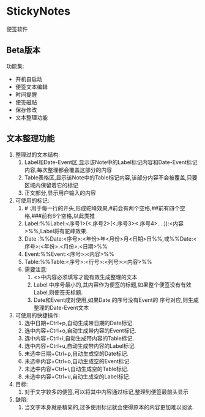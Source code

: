 # StickyNotes
便签软件

## Beta版本
  功能集:
* 开机自启动
* 便签文本编辑
* 时间提醒
* 便签磁贴
* 保存修改
* 文本整理功能

## 文本整理功能
1. 整理过的文本结构:
    1. Label和Date-Event区,显示该Note中的Label标记内容和Date-Event标记内容,每次整理都会覆盖这部分的内容
    2. Table表格区,显示该Note中的Table标记内容,该部分内容不会被覆盖,只要区域内保留着它的标记
    3. 正文部分,显示用户输入的内容
2. 可使用的标记:
    1. \# :用于每一行的开头,形成驼峰效果,#前会有两个空格,##前有四个空格,###前有6个空格,以此类推
    2. Label:%%Label:<序号1>(<.序号2>(<.序号3><.序号4>....)):<内容>%%,Label将有驼峰效果.
    3. Date :%%Date:<序号>:<年份>年<月份>月<日期>日%%,或%%Date:<序号>:<年份>.<月份>.<日期>%%
    4. Event:%%Event:<序号>:<内容>%%
    5. Table:%%Table:<序号>:<行号>:<列号>:<内容>%%
    6. 需要注意:
        1. <>中内容必须填写才能有效生成整理的文本
        2. Label 中序号最小的,其内容作为便签的标题,如果整个便签没有有效Label,则便签无标题.
        3. Date和Event成对使用,如果Date 的序号没有Event的 序号对应,则生成整理的Date-Event文本
3. 可使用的快捷操作:
    1. 选中日期+Ctrl+p,自动生成带日期的Date标记.
    2. 选中内容+Ctrl+o,自动生成带内容的Event标记.
    3. 选中内容+Ctrl+i,自动生成带内容的Table标记.
    4. 选中内容+Ctrl+u,自动生成带内容的Label标记.
    5. 未选中日期+Ctrl+p,自动生成空的Date标记.
    6. 未选中内容+Ctrl+o,自动生成空的Event标记.
    7. 未选中内容+Ctrl+i,自动生成空的Table标记.
    8. 未选中内容+Ctrl+u,自动生成空的Label标记.
4. 目标:
    1. 对于文字较多的便签,可以将其中内容通过标记,整理到便签最前头显示
5. 缺陷:
    1. 当文字本身就是精简的,过多使用标记就会使得原本的内容更加难以阅读.
